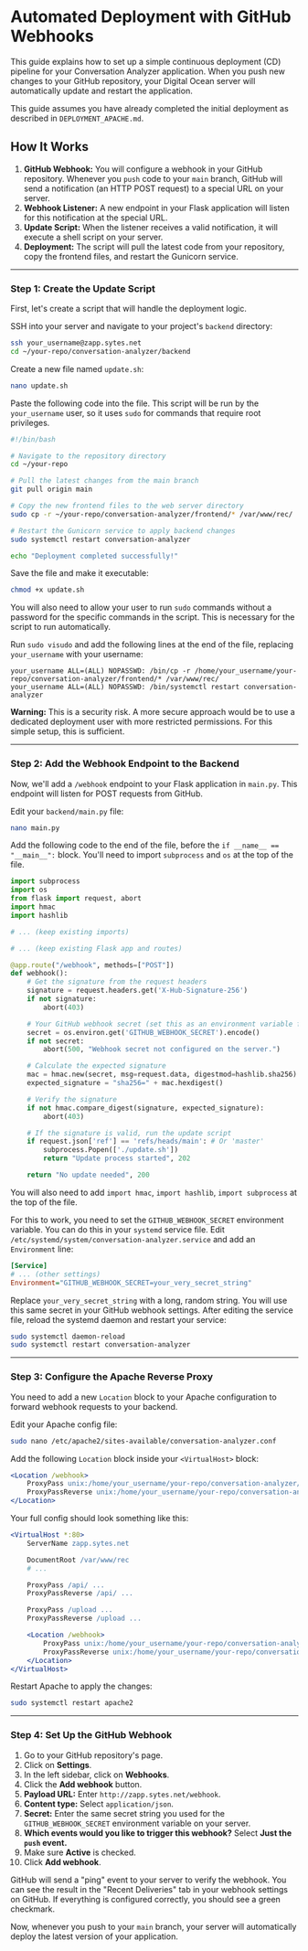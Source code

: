 # Automated Deployment with GitHub Webhooks

This guide explains how to set up a simple continuous deployment (CD) pipeline for your Conversation Analyzer application. When you push new changes to your GitHub repository, your Digital Ocean server will automatically update and restart the application.

This guide assumes you have already completed the initial deployment as described in `DEPLOYMENT_APACHE.md`.

## How It Works

1.  **GitHub Webhook:** You will configure a webhook in your GitHub repository. Whenever you `push` code to your `main` branch, GitHub will send a notification (an HTTP POST request) to a special URL on your server.
2.  **Webhook Listener:** A new endpoint in your Flask application will listen for this notification at the special URL.
3.  **Update Script:** When the listener receives a valid notification, it will execute a shell script on your server.
4.  **Deployment:** The script will pull the latest code from your repository, copy the frontend files, and restart the Gunicorn service.

---

### **Step 1: Create the Update Script**

First, let's create a script that will handle the deployment logic.

SSH into your server and navigate to your project's `backend` directory:
```bash
ssh your_username@zapp.sytes.net
cd ~/your-repo/conversation-analyzer/backend
```

Create a new file named `update.sh`:
```bash
nano update.sh
```

Paste the following code into the file. This script will be run by the `your_username` user, so it uses `sudo` for commands that require root privileges.

```bash
#!/bin/bash

# Navigate to the repository directory
cd ~/your-repo

# Pull the latest changes from the main branch
git pull origin main

# Copy the new frontend files to the web server directory
sudo cp -r ~/your-repo/conversation-analyzer/frontend/* /var/www/rec/

# Restart the Gunicorn service to apply backend changes
sudo systemctl restart conversation-analyzer

echo "Deployment completed successfully!"
```

Save the file and make it executable:
```bash
chmod +x update.sh
```

You will also need to allow your user to run `sudo` commands without a password for the specific commands in the script. This is necessary for the script to run automatically.

Run `sudo visudo` and add the following lines at the end of the file, replacing `your_username` with your username:
```
your_username ALL=(ALL) NOPASSWD: /bin/cp -r /home/your_username/your-repo/conversation-analyzer/frontend/* /var/www/rec/
your_username ALL=(ALL) NOPASSWD: /bin/systemctl restart conversation-analyzer
```
**Warning:** This is a security risk. A more secure approach would be to use a dedicated deployment user with more restricted permissions. For this simple setup, this is sufficient.

---

### **Step 2: Add the Webhook Endpoint to the Backend**

Now, we'll add a `/webhook` endpoint to your Flask application in `main.py`. This endpoint will listen for POST requests from GitHub.

Edit your `backend/main.py` file:
```bash
nano main.py
```

Add the following code to the end of the file, before the `if __name__ == "__main__":` block. You'll need to import `subprocess` and `os` at the top of the file.

```python
import subprocess
import os
from flask import request, abort
import hmac
import hashlib

# ... (keep existing imports)

# ... (keep existing Flask app and routes)

@app.route("/webhook", methods=["POST"])
def webhook():
    # Get the signature from the request headers
    signature = request.headers.get('X-Hub-Signature-256')
    if not signature:
        abort(403)

    # Your GitHub webhook secret (set this as an environment variable for security)
    secret = os.environ.get('GITHUB_WEBHOOK_SECRET').encode()
    if not secret:
        abort(500, "Webhook secret not configured on the server.")

    # Calculate the expected signature
    mac = hmac.new(secret, msg=request.data, digestmod=hashlib.sha256)
    expected_signature = "sha256=" + mac.hexdigest()

    # Verify the signature
    if not hmac.compare_digest(signature, expected_signature):
        abort(403)

    # If the signature is valid, run the update script
    if request.json['ref'] == 'refs/heads/main': # Or 'master'
        subprocess.Popen(['./update.sh'])
        return "Update process started", 202

    return "No update needed", 200
```
You will also need to add `import hmac`, `import hashlib`, `import subprocess` at the top of the file.

For this to work, you need to set the `GITHUB_WEBHOOK_SECRET` environment variable. You can do this in your `systemd` service file. Edit `/etc/systemd/system/conversation-analyzer.service` and add an `Environment` line:

```ini
[Service]
# ... (other settings)
Environment="GITHUB_WEBHOOK_SECRET=your_very_secret_string"
```
Replace `your_very_secret_string` with a long, random string. You will use this same secret in your GitHub webhook settings. After editing the service file, reload the systemd daemon and restart your service:
```bash
sudo systemctl daemon-reload
sudo systemctl restart conversation-analyzer
```

---

### **Step 3: Configure the Apache Reverse Proxy**

You need to add a new `Location` block to your Apache configuration to forward webhook requests to your backend.

Edit your Apache config file:
```bash
sudo nano /etc/apache2/sites-available/conversation-analyzer.conf
```

Add the following `Location` block inside your `<VirtualHost>` block:
```apache
<Location /webhook>
    ProxyPass unix:/home/your_username/your-repo/conversation-analyzer/backend/conversation-analyzer.sock|http://localhost/webhook
    ProxyPassReverse unix:/home/your_username/your-repo/conversation-analyzer/backend/conversation-analyzer.sock|http://localhost/webhook
</Location>
```
Your full config should look something like this:
```apache
<VirtualHost *:80>
    ServerName zapp.sytes.net

    DocumentRoot /var/www/rec
    # ...

    ProxyPass /api/ ...
    ProxyPassReverse /api/ ...

    ProxyPass /upload ...
    ProxyPassReverse /upload ...

    <Location /webhook>
        ProxyPass unix:/home/your_username/your-repo/conversation-analyzer/backend/conversation-analyzer.sock|http://localhost/webhook
        ProxyPassReverse unix:/home/your_username/your-repo/conversation-analyzer/backend/conversation-analyzer.sock|http://localhost/webhook
    </Location>
</VirtualHost>
```
Restart Apache to apply the changes:
```bash
sudo systemctl restart apache2
```

---

### **Step 4: Set Up the GitHub Webhook**

1.  Go to your GitHub repository's page.
2.  Click on **Settings**.
3.  In the left sidebar, click on **Webhooks**.
4.  Click the **Add webhook** button.
5.  **Payload URL:** Enter `http://zapp.sytes.net/webhook`.
6.  **Content type:** Select `application/json`.
7.  **Secret:** Enter the same secret string you used for the `GITHUB_WEBHOOK_SECRET` environment variable on your server.
8.  **Which events would you like to trigger this webhook?** Select **Just the `push` event.**
9.  Make sure **Active** is checked.
10. Click **Add webhook**.

GitHub will send a "ping" event to your server to verify the webhook. You can see the result in the "Recent Deliveries" tab in your webhook settings on GitHub. If everything is configured correctly, you should see a green checkmark.

Now, whenever you push to your `main` branch, your server will automatically deploy the latest version of your application.
